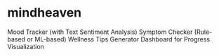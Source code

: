 # mindheaven
Mood Tracker (with Text Sentiment Analysis)  Symptom Checker (Rule-based or ML-based)  Wellness Tips Generator  Dashboard for Progress Visualization
